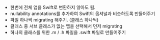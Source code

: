 
* 한번에 전체 앱을 Swift로 변환하지 않아도 됨.
* nullability annotations를 추가하여 Swift의 옵셔널과 비슷하도록 만들어주기 
* 파일 하나씩 migrating 해주기. (클래스 하나씩)
* 클래스 중 서브 클래스가 없는 앱을 선택해서 먼저 migrating
* 하나의 클래스를 위한 .m / .h 파일을 .swift 파일로 만들어주기 
